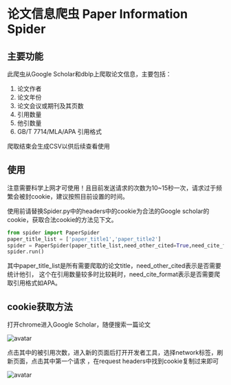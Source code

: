 # 论文信息爬虫 Paper Information Spider
## 主要功能
此爬虫从Google Scholar和dblp上爬取论文信息，主要包括：
1. 论文作者
2. 论文年份
3. 论文会议或期刊及其页数
4. 引用数量
5. 他引数量
6. GB/T 7714/MLA/APA 引用格式

爬取结束会生成CSV以供后续查看使用
## 使用
注意需要科学上网才可使用！且目前发送请求的次数为10~15秒一次，请求过于频繁会被封cookie，建议按照目前设置的时间。

使用前请替换Spider.py中的headers中的cookie为合法的Google scholar的cookie，获取合法cookie的方法见下文。
```python
from spider import PaperSpider
paper_title_list = ['paper_title1','paper_title2']
spider = PaperSpider(paper_title_list,need_other_cited=True,need_cite_format=True)
spider.run()
```
其中paper_title_list是所有需要爬取的论文title，need_other_cited表示是否需要统计他引，
这个在引用数量较多时比较耗时，need_cite_format表示是否需要爬取引用格式如APA。
## cookie获取方法
打开chrome进入Google Scholar，随便搜索一篇论文

![avatar](./img/aa.jpg)

点击其中的被引用次数，进入新的页面后打开开发者工具，选择network标签，刷新页面，点击其中第一个请求
，在request headers中找到cookie复制过来即可

![avatar](./img/bb.jpg)
